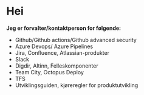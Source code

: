 # Hei
<b>Jeg er forvalter/kontaktperson for følgende: </b>
- Github/Github actions/Github advanced security
- Azure Devops/ Azure Pipelines
- Jira, Confluence, Atlassian-produkter
- Slack
- Digdir, Altinn, Felleskomponenter
- Team City, Octopus Deploy
- TFS 
- Utviklingsguiden, kjøreregler for produktutvikling
 
